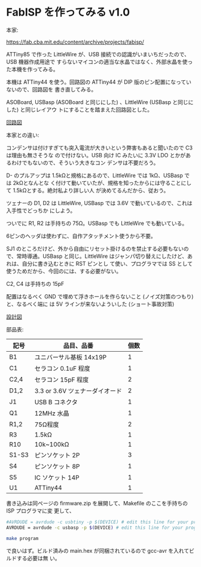 # FabISP を作ってみる v1.0

本家:

https://fab.cba.mit.edu/content/archive/projects/fabisp/

ATTiny85 で作った LittleWire が、USB 接続での認識がいまいちだったので、USB 機器作成用途で
すらないマイコンの適当な水晶ではなく、外部水晶を使った本機を作ってみる。

本機は ATTiny44 を使う。回路図の ATTiny44 が DIP 版のピン配置になっていないので、回路図を
書き直してみる。

ASOBoard, USBasp (ASOBoard と同じにした) 、LittleWire (USBasp と同じにした) と同じレイアウ
トにすることを踏まえた回路図とした。

[回路図](./kicad/FabISP_DIY_1.0/FabISP_DIY_1.0.pdf)

本家との違い:

コンデンサは付けすぎても突入電流が大きいという弊害もあると聞いたので C3 は理由も無さそうな
ので付けない。USB 向け IC みたいに 3.3V LDO とかがあるわけでもないので、そういう大きなコン
デンサは不要だろう。

D- のプルアップは 1.5kΩと規格にあるので、LittleWire では 1kΩ、USBasp では 2kΩとなんとな
く付けて動いていたが、規格を知ったからには守ることにして 1.5kΩとする。絶対私より詳しい人
が決めてるんだから、従おう。

ツェナーの D1, D2 は LittleWire, USBasp では 3.6V で動いているので、これは入手性でどっちか
にしよう。

ついでに R1, R2 は手持ちの 75Ω。USBasp でも LittleWire でも動いている。

6ピンのヘッダは使わずに、自作アタッチメント使うから不要。

SJ1 のところだけど、外から自由にリセット掛けるのを禁止する必要もないので、常時導通。USBasp
と同じ。LittleWire はジャンパ切り替えにしたけど、あれは、自分に書き込むときに RST ピンとし
て使い、プログラマでは SS として使うためだから、今回のには、する必要がない。

C2, C4 は手持ちの 15pF

配置はなるべく GND で埋めて浮きホールを作らないこと (ノイズ対策のつもり) と、なるべく端に
は 5V ラインが来ないよういした (ショート事故対策)

[設計図](./librecad/FabISPDIY1.0.pdf)

部品表:

| 記号  | 品目、品番                     | 個数 |
|-------|--------------------------------|------|
| B1    | ユニバーサル基板 14x19P        | 1    |
| C1    | セラコン 0.1uF 程度            | 1    |
| C2,4  | セラコン 15pF 程度             | 2    |
| D1,2  | 3.3 or 3.6V ツェナーダイオード | 2    |
| J1    | USB B コネクタ                 | 1    |
| Q1    | 12MHz 水晶                     | 1    |
| R1,2  | 75Ω程度                        | 2    |
| R3    | 1.5kΩ                          | 1    |
| R10   | 10k~100kΩ                      | 1    |
| S1-S3 | ピンソケット 2P                | 3    |
| S4    | ピンソケット 8P                | 1    |
| S5    | IC ソケット 14P                | 1    |
| U1    | ATTiny44                       | 1    |

書き込みは同ページの firmware.zip を展開して、Makefile のここを手持ちの ISP プログラマに変
更して、

```sh
#AVRDUDE = avrdude -c usbtiny -p $(DEVICE) # edit this line for your programmer
AVRDUDE = avrdude -c usbasp -p $(DEVICE) # edit this line for your programmer
```

```sh
make program
```

で良いはず。ビルド済みの main.hex が同梱されているので gcc-avr を入れてビルドする必要は無
い。


